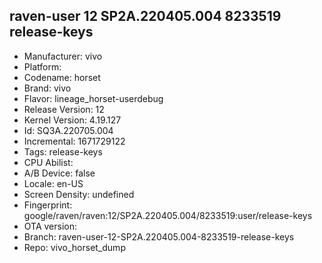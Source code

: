 ## raven-user 12 SP2A.220405.004 8233519 release-keys
- Manufacturer: vivo
- Platform: 
- Codename: horset
- Brand: vivo
- Flavor: lineage_horset-userdebug
- Release Version: 12
- Kernel Version: 4.19.127
- Id: SQ3A.220705.004
- Incremental: 1671729122
- Tags: release-keys
- CPU Abilist: 
- A/B Device: false
- Locale: en-US
- Screen Density: undefined
- Fingerprint: google/raven/raven:12/SP2A.220405.004/8233519:user/release-keys
- OTA version: 
- Branch: raven-user-12-SP2A.220405.004-8233519-release-keys
- Repo: vivo_horset_dump
